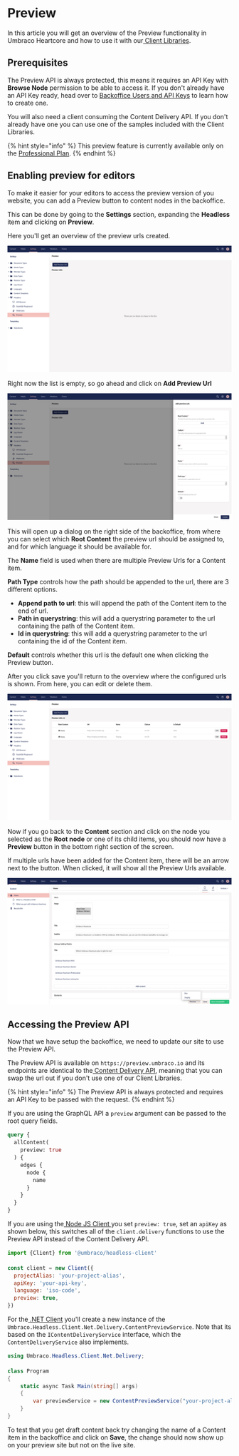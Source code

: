 # Preview

In this article you will get an overview of the Preview functionality in Umbraco Heartcore and how to use it with our[ Client Libraries](../client-libraries/).

## Prerequisites

The Preview API is always protected, this means it requires an API Key with **Browse Node** permission to be able to access it. If you don't already have an API Key ready, head over to [Backoffice Users and API Keys](backoffice-users-and-api-keys.md) to learn how to create one.

You will also need a client consuming the Content Delivery API. If you don't already have one you can use one of the samples included with the Client Libraries.

{% hint style="info" %}
This preview feature is currently available only on the [Professional Plan](https://umbraco.com/umbraco-heartcore-pricing/).
{% endhint %}

## Enabling preview for editors

To make it easier for your editors to access the preview version of you website, you can add a Preview button to content nodes in the backoffice.

This can be done by going to the **Settings** section, expanding the **Headless** item and clicking on **Preview**.

Here you'll get an overview of the preview urls created.

![Empty Preview Urls Overview](images/empty-preview-urls-overview.png)

Right now the list is empty, so go ahead and click on **Add Preview Url**

![Add Preview Urls](images/add-preview-url.png)

This will open up a dialog on the right side of the backoffice, from where you can select which **Root Content** the preview url should be assigned to, and for which language it should be available for.

The **Name** field is used when there are multiple Preview Urls for a Content item.

**Path Type** controls how the path should be appended to the url, there are 3 different options.

* **Append path to url**: this will append the path of the Content item to the end of url.
* **Path in querystring**: this will add a querystring parameter to the url containing the path of the Content item.
* **Id in querystring**: this will add a querystring parameter to the url containing the id of the Content item.

**Default** controls whether this url is the default one when clicking the Preview button.

After you click save you'll return to the overview where the configured urls is shown. From here, you can edit or delete them.

![Preview Urls Overview](images/preview-urls-overview.png)

Now if you go back to the **Content** section and click on the node you selected as the **Root node** or one of its child items, you should now have a **Preview** button in the bottom right section of the screen.

If multiple urls have been added for the Content item, there will be an arrow next to the button. When clicked, it will show all the Preview Urls available.

![Preview Content](images/preview-button.png)

## Accessing the Preview API

Now that we have setup the backoffice, we need to update our site to use the Preview API.

The Preview API is available on `https://preview.umbraco.io` and its endpoints are identical to the[ Content Delivery API](../api-documentation/content-delivery/), meaning that you can swap the url out if you don't use one of our Client Libraries.

{% hint style="info" %}
The Preview API is always protected and requires an API Key to be passed with the request.
{% endhint %}

If you are using the GraphQL API a `preview` argument can be passed to the root query fields.

```graphql
query {
  allContent(
    preview: true
  ) {
    edges {
      node {
        name
      }
    }
  }
}
```

If you are using the[ Node JS Client ](../client-libraries/node-js.md)you set `preview: true`, set an `apiKey` as shown below, this switches all of the `client.delivery` functions to use the Preview API instead of the Content Delivery API.

```javascript
import {Client} from '@umbraco/headless-client'

const client = new Client({
  projectAlias: 'your-project-alias',
  apiKey: 'your-api-key',
  language: 'iso-code',
  preview: true,
})
```

For the[ .NET Client](../client-libraries/dot-net-core/) you'll create a new instance of the `Umbraco.Headless.Client.Net.Delivery.ContentPreviewService`. Note that its based on the `IContentDeliveryService` interface, which the `ContentDeliveryService` also implements.

```csharp
using Umbraco.Headless.Client.Net.Delivery;

class Program
{
    static async Task Main(string[] args)
    {
        var previewService = new ContentPreviewService("your-project-alias", "your-api-key");
    }
}
```

To test that you get draft content back try changing the name of a Content item in the backoffice and click on **Save**, the change should now show up on your preview site but not on the live site.
